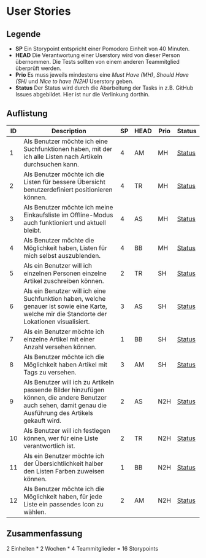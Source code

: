 # User Stories

## Legende

- **SP** Ein Storypoint entspricht einer Pomodoro Einheit von 40 Minuten.
- **HEAD** Die Verantwortung einer Userstory wird von dieser Person übernommen. Die Tests sollten von einem anderen Teammitglied überprüft werden.
- **Prio** Es muss jeweils mindestens eine *Must Have (MH)*, *Should Have (SH)* und *Nice to have (N2H)* Userstory geben.
- **Status** Der Status wird durch die Abarbeitung der Tasks in z.B. GitHub Issues abgebildet. Hier ist nur die Verlinkung dorthin.

## Auflistung

| ID   | Description                                                  | SP   | HEAD | Prio | Status |
| ---- | ------------------------------------------------------------ | ---- | ---- | ---- | ------ |
| 1    | Als Benutzer möchte ich eine Suchfunktionen haben, mit der ich alle Listen nach Artikeln durchsuchen kann. | 4   | AM | MH   | [Status]()    |
| 2    | Als Benutzer möchte ich die Listen für bessere Übersicht benutzerdefiniert positionieren können. | 4    | TR | MH   | [Status]()    |
| 3    | Als Benutzer möchte ich meine Einkaufsliste im Offline-Modus auch funktioniert und aktuell bleibt.  | 4    | AS | MH   | [Status]()    |
| 4    | Als Benutzer möchte die Möglichkeit haben, Listen für mich selbst auszublenden.  | 4    | BB | MH   | [Status]()    |
| 5    | Als ein Benutzer will ich einzelnen Personen einzelne Artikel zuschreiben können. | 2    | TR | SH   | [Status]()    |
| 6    | Als ein Benutzer will ich eine Suchfunktion haben, welche genauer ist sowie eine Karte, welche mir die Standorte der Lokationen visualisiert. | 3    | AS | SH   | [Status]()    |
| 7    | Als ein Benutzer möchte ich einzelne Artikel mit einer Anzahl versehen können. | 1    | BB | SH   | [Status]()    |
| 8    | Als Benutzer möchte ich die Möglichkeit haben Artikel mit Tags zu versehen. | 3    | AM | SH   | [Status]()    |
| 9    | Als Benutzer will ich zu Artikeln passende Bilder hinzufügen können, die andere Benutzer auch sehen, damit genau die Ausführung des Artikels gekauft wird. | 2    | AS | N2H  | [Status]()     |
| 10   | Als Benutzer will ich festlegen können, wer für eine Liste verantwortlich ist. | 2    | TR | N2H   | [Status]()    |
| 11   | Als ein Benutzer möchte ich der Übersichtlichkeit halber den Listen Farben zuweisen können. | 1    | BB | N2H   | [Status]()    |
| 12   | Als Benutzer möchte ich die Möglichkeit haben, für jede Liste ein passendes Icon zu wählen. | 2    | AM | N2H   | [Status]()    |

## Zusammenfassung

2 Einheiten * 2 Wochen * 4 Teammitglieder = 16 Storypoints
